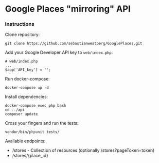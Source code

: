# Google Places "mirroring" API

### Instructions

Clone repository:
```
git clone https://github.com/sebastianwestberg/GooglePlaces.git
```

Add your Google Developer API key to `web/index.php`:
```
# web/index.php
...
$app['API_key'] = '';
```

Run docker-compose:
```
docker-compose up -d
```

Install dependencies:
```
docker-compose exec php bash
cd ../api
composer update
```

Cross your fingers and run the tests:
```
vendor/bin/phpunit tests/
```

Available endpoints:

* /stores - Collection of resources (optionally /stores?pageToken=token)
* /stores/{place_id}